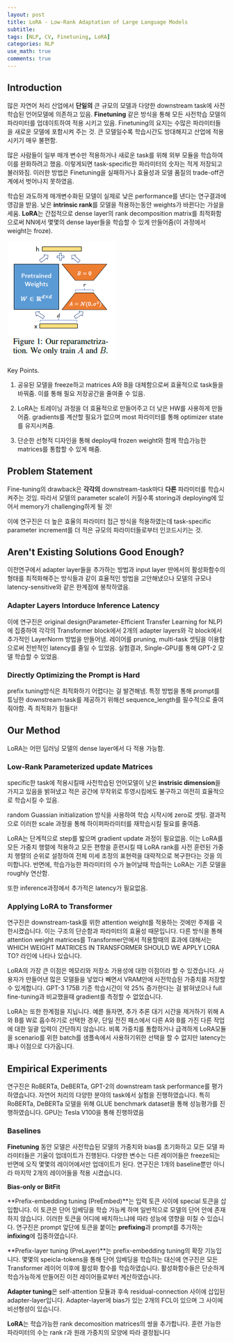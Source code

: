 ```yaml
---
layout: post
title: LoRA - Low-Rank Adaptation of Large Language Models
subtitle: 
tags: [NLP, CV, Finetuning, LoRA]
categories: NLP
use_math: true
comments: true
---
```


## Introduction

많은 자연어 처리 산업에서 **단일의** 큰 규모의 모델과 다양한 downstream task에 사전학습된 언어모델에 의존하고 있음. **Finetuning** 같은 방식을 통해 모든 사전학습 모델의 파라미터를 업데이트하여 적용 시키고 있음. Finetuning의 요지는 수많은 파라미터들을 새로운 모델에 포함시켜 주는 것. 큰 모델일수록 학습시간도 방대해지고 산업에 적용시키기 매우 불편함. 

많은 사람들이 일부 매개 변수만 적용하거나 새로운 task를 위해 외부 모듈을 학습하여 이를 완화하려고 했음. 이렇게되면 task-specific한 파라미터의 숫자는 적게 저장되고 불러와짐. 이러한 방법은 Finetuning을 실패하거나 효율성과 모델 품질의 trade-off관계에서 벗어나지 못하였음.

학습된 과도하게 매개변수화된 모델이 실제로 낮은 performance를 낸다는 연구결과에 영감을 받음. 낮은 **intrinsic rank**를 모델을 적용하는동안 weights가 바뀐다는 가설을 세움. **LoRA**는 간접적으로 dense layer의 rank decomposition matrix를 최적화함으로써 NN에서 몇몇의 dense layer들을 학습할 수 있게 만들어줌(이 과정에서 weight는 froze). 

![figure1](/img/LoRA/figure1.png)

Key Points.

1. 공유된 모델을 freeze하고 matrices A와 B을 대체함으로써 효율적으로 task들을 바꿔줌. 이를 통해 필요 저장공간을 줄여줄 수 있음.

2. LoRA는 트레이닝 과정을 더 효율적으로 만들어주고 더 낮은 HW를 사용하게 만들어줌. gradients를 계산할 필요가 없으며 most 파라미터를 통해 optimizer state를 유지시켜줌. 

3. 단순한 선형적 디자인을 통해 deploy때 frozen weight와 함께 학습가능한 matrices를 통합할 수 있게 해줌.


## Problem Statement

Fine-tuning의 drawback은 **각각의** downstream-task마다 **다른** 파라미터를 학습시켜주는 것임. 따라서 모델의 parameter scale이 커질수록 storing과 deploying에 있어서 memory가 challenging하게 될 것!

이에 연구진은 더 높은 효율의 파라미터 접근 방식을 적용하였는데 task-specific parameter increment를 더 적은 규모의 파라미터들로부터 인코드시키는 것.

## Aren't Existing Solutions Good Enough?

이전연구에서 adapter layer들을 추가하는 방법과 input layer 딴에서의 활성화함수의 형태를 최적화해주는 방식들과 같이 효율적인 방법을 고안해냈으나 모델의 규모나 latency-sensitive와 같은 한계점에 봉착하였음.

### Adapter Layers Intorduce Inference Latency 

이에 연구진은 original design(Parameter-Efficient Transfer Learning for NLP)에 집중하여 각각의 Transformer block에서 2개의 adapter layers와 각 block에서 추가적인 LayerNorm 방법을 만들어냄. 레이어를 pruning, multi-task 셋팅을 이용함으로써 전반적인 latency를 줄일 수 있었음. 실험결과, Single-GPU를 통해 GPT-2 모델 학습할 수 있었음. 

### Directly Optimizing the Prompt is Hard

prefix tuning방식은 최적화하기 어렵다는 걸 발견해냄. 특정 방법을 통해 prompt를 튜닝한 downstream-task를 제공하기 위해선 sequence_length를 필수적으로 줄여줘야함. 즉 최적화가 힘들다!

## Our Method

LoRA는 어떤 딥러닝 모델의 dense layer에서 다 적용 가능함. 

### Low-Rank Parameterized update Matrices

specific한 task에 적용시킬때 사전학습된 언어모델이 낮은 **instrisic dimension**을 가지고 있음을 밝혀냈고 적은 공간에 무작위로 투영시킴에도 불구하고 여전히 효율적으로 학습시킬 수 있음. 

random Guassian initialization 방식을 사용하여 학습 시작시에 zero로 셋팅. 결과적으로 이러한 scale 과정을 통해 하이퍼파라미터를 재학습시킬 필요를 줄여줌. 

LoRA는 단계적으로 step를 밟으며 gradient update 과정이 필요없음. 이는 LoRA를 모든 가중치 행렬에 적용하고 모든 편향을 훈련시킬 때 LoRA rank를 사전 훈련된 가중치 행렬의 순위로 설정하여 전체 미세 조정의 표현력을 대략적으로 복구한다는 것을 의미합니다. 반면에, 학습가능한 파라미터의 수가 늘어날때 학습하는 LoRA는 기존 모델을 roughly 연산함.

또한 inference과정에서 추가적은 latency가 필요없음.

### Applying LoRA to Transformer

연구진은 downstream-task를 위한 attention weight를 적용하는 것에만 주제를 국한시켰습니다. 이는 구조의 단순함과 파라미터의 효율성 때문입니다. 다른 방식을 통해 attention weight matrices를 Transformer안에서 적용할때의 효과에 대해서는 WHICH WEIGHT MATRICES IN TRANSFORMER SHOULD WE APPLY LORA TO? 라인에 나타나 있습니다. 

LoRA의 가장 큰 이점은 메모리와 저장소 가용성에 대한 이점이라 할 수 있겠습니다. 사용자가 만들어낸 많은 모델들을 넣었다 빼면서 VRAM안에 사전학습된 가중치를 저장할 수 있게합니다. GPT-3 175B 기준 학습시간이 약 25% 증가한다는 걸 밝혀냈으나 full fine-tuning과 비교했을때 gradient를 측정할 수 없었습니다.

LoRA는 또한 한계점을 지닙니다. 예륻 들자면, 추가 추론 대기 시간을 제거하기 위해 A와 B를 W로 흡수하기로 선택한 경우, 단일 전진 패스에서 다른 A와 B를 가진 다른 작업에 대한 일괄 입력이 간단하지 않습니다. 비록 가중치를 통합하거나 급격하게 LoRA모듈을 scenario를 위한 batch를 샘플속에서 사용하기위한 선택을 할 수 없지만 latency는 꽤나 이점으로 다가옵니다.

## Empirical Experiments

연구진은 RoBERTa, DeBERTa, GPT-2의 downstream task performance를 평가하였습니다. 자연어 처리의 다양한 분야의 task에서 실험을 진행하였습니다. 특히 RoBERTa, DeBERTa 모델을 위해 GLUE benchmark dataset을 통해 성능평가를 진행하였습니다. GPU는 Tesla V100을 통해 진행하였음

### Baselines

**Finetuning** 동안 모델은 사전학습된 모델의 가중치와 bias를 초기화하고 모든 모델 파라미터들은 기울이 업데이트가 진행된다. 다양한 변수는 다른 레이어들은 freeze되는 반면에 오직 몇몇의 레이어에서만 업데이트가 된다. 연구진은 1개의 baseline뿐만 아니라 마지막 2개의 레이어들을 적용 시켰습니다. 

**Bias-only or BitFit** 

**Prefix-embedding tuning (PreEmbed)**는 입력 토큰 사이에 special 토큰을 삽입합니다. 이 토큰은 단어 임베딩을 학습 가능케 하며 일반적으로 모델의 단어 안에 존재하지 않습니다. 이러한 토큰을 어디에 배치하느냐에 따라 성능에 영향을 미칠 수 있습니다. 연구진은 prompt 앞단에 토큰을 붙이는 **prefixing**과 prompt를 추가하는 **infixing**에 집중하였습니다. 

**Prefix-layer tuning (PreLayer)**는 prefix-embedding tuning의 확장 기능입니다. 몇몇의 speicla-tokens을 통해 단어 임베딩을 학습하는 대신에 연구진은 모든 Transformer 레이어 이후에 활성화 함수를 학습하였습니다. 활성화함수들은 단순하게 학습가능하게 만들어진 이전 레이어들로부터 계산하였습니다.

**Adapter tuning**은 self-attention 모듈과 후속 residual-connection 사이에 삽입된 adapter-layer입니다. Adapter-layer에 bias가 있는 2개의 FCL이 있으며 그 사이에 비선형성이 있습니다. 

**LoRA**는 학습가능한 rank decomosition matrices의 쌍을 추가합니다. 훈련 가능한 파라미터의 수는 rank r과 원래 가중치의 모양에 따라 결정됩니다